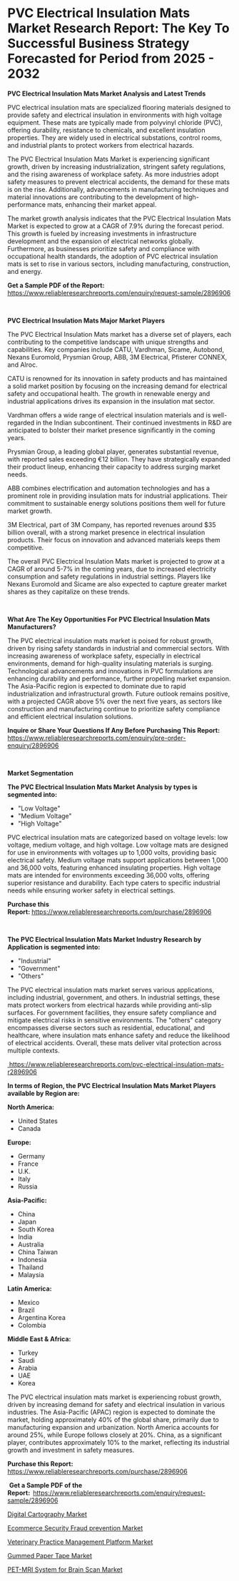 <p><h1>PVC Electrical Insulation Mats Market Research Report: The Key To Successful Business Strategy Forecasted for Period from 2025 - 2032</h1></p><p><strong>PVC Electrical Insulation Mats Market Analysis and Latest Trends</strong></p>
<p><p>PVC electrical insulation mats are specialized flooring materials designed to provide safety and electrical insulation in environments with high voltage equipment. These mats are typically made from polyvinyl chloride (PVC), offering durability, resistance to chemicals, and excellent insulation properties. They are widely used in electrical substations, control rooms, and industrial plants to protect workers from electrical hazards.</p><p>The PVC Electrical Insulation Mats Market is experiencing significant growth, driven by increasing industrialization, stringent safety regulations, and the rising awareness of workplace safety. As more industries adopt safety measures to prevent electrical accidents, the demand for these mats is on the rise. Additionally, advancements in manufacturing techniques and material innovations are contributing to the development of high-performance mats, enhancing their market appeal.</p><p>The market growth analysis indicates that the PVC Electrical Insulation Mats Market is expected to grow at a CAGR of 7.9% during the forecast period. This growth is fueled by increasing investments in infrastructure development and the expansion of electrical networks globally. Furthermore, as businesses prioritize safety and compliance with occupational health standards, the adoption of PVC electrical insulation mats is set to rise in various sectors, including manufacturing, construction, and energy.</p></p>
<p><strong>Get a Sample PDF of the Report:&nbsp;</strong> <a href="https://www.reliableresearchreports.com/enquiry/request-sample/2896906?utm_campaign=113&utm_medium=2&utm_source=Github&utm_content=ia&utm_term=15032025&utm_id=pvc-electrical-insulation-mats">https://www.reliableresearchreports.com/enquiry/request-sample/2896906</a></p>
<p>&nbsp;</p>
<p><strong>PVC Electrical Insulation Mats Major Market Players</strong></p>
<p><p>The PVC Electrical Insulation Mats market has a diverse set of players, each contributing to the competitive landscape with unique strengths and capabilities. Key companies include CATU, Vardhman, Sicame, Autobond, Nexans Euromold, Prysmian Group, ABB, 3M Electrical, Pfisterer CONNEX, and Alroc. </p><p>CATU is renowned for its innovation in safety products and has maintained a solid market position by focusing on the increasing demand for electrical safety and occupational health. The growth in renewable energy and industrial applications drives its expansion in the insulation mat sector.</p><p>Vardhman offers a wide range of electrical insulation materials and is well-regarded in the Indian subcontinent. Their continued investments in R&D are anticipated to bolster their market presence significantly in the coming years.</p><p>Prysmian Group, a leading global player, generates substantial revenue, with reported sales exceeding €12 billion. They have strategically expanded their product lineup, enhancing their capacity to address surging market needs.</p><p>ABB combines electrification and automation technologies and has a prominent role in providing insulation mats for industrial applications. Their commitment to sustainable energy solutions positions them well for future market growth.</p><p>3M Electrical, part of 3M Company, has reported revenues around $35 billion overall, with a strong market presence in electrical insulation products. Their focus on innovation and advanced materials keeps them competitive.</p><p>The overall PVC Electrical Insulation Mats market is projected to grow at a CAGR of around 5-7% in the coming years, due to increased electricity consumption and safety regulations in industrial settings. Players like Nexans Euromold and Sicame are also expected to capture greater market shares as they capitalize on these trends.</p></p>
<p>&nbsp;</p>
<p><strong>What Are The Key Opportunities For PVC Electrical Insulation Mats Manufacturers?</strong></p>
<p><p>The PVC electrical insulation mats market is poised for robust growth, driven by rising safety standards in industrial and commercial sectors. With increasing awareness of workplace safety, especially in electrical environments, demand for high-quality insulating materials is surging. Technological advancements and innovations in PVC formulations are enhancing durability and performance, further propelling market expansion. The Asia-Pacific region is expected to dominate due to rapid industrialization and infrastructural growth. Future outlook remains positive, with a projected CAGR above 5% over the next five years, as sectors like construction and manufacturing continue to prioritize safety compliance and efficient electrical insulation solutions.</p></p>
<p><strong>Inquire or Share Your Questions If Any Before Purchasing This Report:</strong> <a href="https://www.reliableresearchreports.com/enquiry/pre-order-enquiry/2896906?utm_campaign=113&utm_medium=2&utm_source=Github&utm_content=ia&utm_term=15032025&utm_id=pvc-electrical-insulation-mats">https://www.reliableresearchreports.com/enquiry/pre-order-enquiry/2896906</a></p>
<p>&nbsp;</p>
<p><strong>Market Segmentation</strong></p>
<p><strong>The PVC Electrical Insulation Mats Market Analysis by types is segmented into:</strong></p>
<p><ul><li>"Low Voltage"</li><li>"Medium Voltage"</li><li>"High Voltage"</li></ul></p>
<p><p>PVC electrical insulation mats are categorized based on voltage levels: low voltage, medium voltage, and high voltage. Low voltage mats are designed for use in environments with voltages up to 1,000 volts, providing basic electrical safety. Medium voltage mats support applications between 1,000 and 36,000 volts, featuring enhanced insulating properties. High voltage mats are intended for environments exceeding 36,000 volts, offering superior resistance and durability. Each type caters to specific industrial needs while ensuring worker safety in electrical settings.</p></p>
<p><strong>Purchase this Report:&nbsp;</strong><a href="https://www.reliableresearchreports.com/purchase/2896906?utm_campaign=113&utm_medium=2&utm_source=Github&utm_content=ia&utm_term=15032025&utm_id=pvc-electrical-insulation-mats">https://www.reliableresearchreports.com/purchase/2896906</a></p>
<p>&nbsp;</p>
<p><strong>The PVC Electrical Insulation Mats Market Industry Research by Application is segmented into:</strong></p>
<p><ul><li>"Industrial"</li><li>"Government"</li><li>"Others"</li></ul></p>
<p><p>The PVC electrical insulation mats market serves various applications, including industrial, government, and others. In industrial settings, these mats protect workers from electrical hazards while providing anti-slip surfaces. For government facilities, they ensure safety compliance and mitigate electrical risks in sensitive environments. The "others" category encompasses diverse sectors such as residential, educational, and healthcare, where insulation mats enhance safety and reduce the likelihood of electrical accidents. Overall, these mats deliver vital protection across multiple contexts.</p></p>
<p><a href="https://www.reliableresearchreports.com/pvc-electrical-insulation-mats-r2896906?utm_campaign=113&utm_medium=2&utm_source=Github&utm_content=ia&utm_term=15032025&utm_id=pvc-electrical-insulation-mats">&nbsp;https://www.reliableresearchreports.com/pvc-electrical-insulation-mats-r2896906</a></p>
<p><strong>In terms of Region, the PVC Electrical Insulation Mats Market Players available by Region are:</strong></p>
<p>
    <p> <strong> North America: </strong>
        <ul>
            <li>United States</li>
            <li>Canada</li>
        </ul>
        </p> 
    <p> <strong> Europe: </strong>
        <ul>
            <li>Germany</li>
            <li>France</li>
            <li>U.K.</li>
            <li>Italy</li>
            <li>Russia</li>
        </ul>
        </p> 
    <p> <strong> Asia-Pacific: </strong>
        <ul>
            <li>China</li>
            <li>Japan</li>
            <li>South Korea</li>
            <li>India</li>
            <li>Australia</li>
            <li>China Taiwan</li>
            <li>Indonesia</li>
            <li>Thailand</li>
            <li>Malaysia</li>
        </ul>
        </p> 
    <p> <strong> Latin America: </strong>
        <ul>
            <li>Mexico</li>
            <li>Brazil</li>
            <li>Argentina Korea</li>
            <li>Colombia</li>
        </ul>
        </p> 
    <p> <strong> Middle East & Africa: </strong>
        <ul>
            <li>Turkey</li>
            <li>Saudi</li>
            <li>Arabia</li>
            <li>UAE</li>
            <li>Korea</li>
        </ul>
    </p>
    </p>
<p><p>The PVC electrical insulation mats market is experiencing robust growth, driven by increasing demand for safety and electrical insulation in various industries. The Asia-Pacific (APAC) region is expected to dominate the market, holding approximately 40% of the global share, primarily due to manufacturing expansion and urbanization. North America accounts for around 25%, while Europe follows closely at 20%. China, as a significant player, contributes approximately 10% to the market, reflecting its industrial growth and investment in safety measures.</p></p>
<p><strong>Purchase this Report: </strong><a href="https://www.reliableresearchreports.com/purchase/2896906?utm_campaign=113&utm_medium=2&utm_source=Github&utm_content=ia&utm_term=15032025&utm_id=pvc-electrical-insulation-mats">https://www.reliableresearchreports.com/purchase/2896906</a></p>
<p>&nbsp;<strong>Get a Sample PDF of the Report:&nbsp;&nbsp;</strong><a href="https://www.reliableresearchreports.com/enquiry/request-sample/2896906?utm_campaign=113&utm_medium=2&utm_source=Github&utm_content=ia&utm_term=15032025&utm_id=pvc-electrical-insulation-mats">https://www.reliableresearchreports.com/enquiry/request-sample/2896906</a></p>
<p><strong></strong></p>
<p><p><a href="https://github.com/luarbpurwal/Market-Research-Report-List-1/blob/main/digital-cartography-market.md?utm_campaign=113&utm_medium=2&utm_source=Github&utm_content=ia&utm_term=15032025&utm_id=pvc-electrical-insulation-mats">Digital Cartography Market</a></p><p><a href="https://github.com/abexjeliti/Market-Research-Report-List-1/blob/main/ecommerce-security-fraud-prevention-market.md?utm_campaign=113&utm_medium=2&utm_source=Github&utm_content=ia&utm_term=15032025&utm_id=pvc-electrical-insulation-mats">Ecommerce Security Fraud prevention Market</a></p><p><a href="https://github.com/hervedeidadw/Market-Research-Report-List-1/blob/main/veterinary-practice-management-platform-market.md?utm_campaign=113&utm_medium=2&utm_source=Github&utm_content=ia&utm_term=15032025&utm_id=pvc-electrical-insulation-mats">Veterinary Practice Management Platform Market</a></p><p><a href="https://github.com/okornevonywx/Market-Research-Report-List-1/blob/main/gummed-paper-tape-market.md?utm_campaign=113&utm_medium=2&utm_source=Github&utm_content=ia&utm_term=15032025&utm_id=pvc-electrical-insulation-mats">Gummed Paper Tape Market</a></p><p><a href="https://github.com/duzcupetriv/Market-Research-Report-List-1/blob/main/pet-mri-system-for-brain-scan-market.md?utm_campaign=113&utm_medium=2&utm_source=Github&utm_content=ia&utm_term=15032025&utm_id=pvc-electrical-insulation-mats">PET-MRI System for Brain Scan Market</a></p></p>